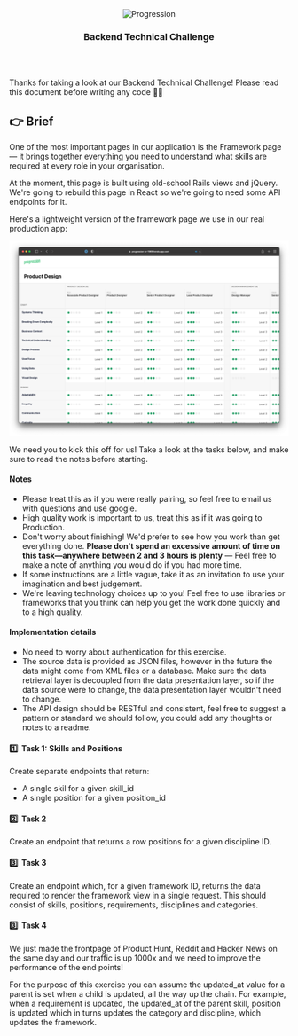 <br />
<br />
<p align="center">
  <img src="https://cdn.progressionapp.com/cdn-assets/new-progression-logo.svg" alt="Progression" width="180" />
<h3 align="center">Backend Technical Challenge</h3>
<br />
<br />
</p>

Thanks for taking a look at our Backend Technical Challenge! Please read this document before writing any code 🧑‍💻

## 👉 Brief

One of the most important pages in our application is the Framework page — it brings together everything you need to
understand what skills are required at every role in your organisation.

At the moment, this page is built using old-school Rails views and jQuery. We're going to rebuild this page in React so we're going to need some API endpoints for it.

Here's a lightweight version of the framework page we use in our real production app:

<p align="center">
  <img src="../assets/framework.png" width="600px" alt="Framework preview" />
</p>

We need you to kick this off for us! Take a look at the tasks below, and make sure to read the notes before starting.

#### Notes

- Please treat this as if you were really pairing, so feel free to email us with questions and use google.
- High quality work is important to us, treat this as if it was going to Production.
- Don't worry about finishing! We'd prefer to see how you work than get everything done. **Please don't spend an excessive amount of time on this task—anywhere between 2 and 3 hours is plenty**
— Feel free to make a note of anything you would do if you had more time.
- If some instructions are a little vague, take it as an invitation to use your imagination and best judgement.
- We're leaving technology choices up to you! Feel free to use libraries or frameworks that you think can help you get the work done quickly and to a high quality.


#### Implementation details

- No need to worry about authentication for this exercise.
- The source data is provided as JSON files, however in the future the data might come from XML files or a database. Make sure the data retrieval layer is decoupled from the data presentation layer, so if the data source were to change, the data presentation layer wouldn't need to change.
- The API design should be RESTful and consistent, feel free to suggest a pattern or standard we should follow, you could add any thoughts or notes to a readme.


#### 1️⃣ &nbsp;Task 1: Skills and Positions
Create separate endpoints that return:

- A single skil for a given skill_id
- A single position for a given position_id

#### 2️⃣ &nbsp;Task 2
Create an endpoint that returns a row positions for a given discipline ID.

#### 3️⃣ &nbsp;Task 3
Create an endpoint which, for a given framework ID, returns the data required to render the framework view in a single request. This should consist of skills, positions, requirements, disciplines and categories.

#### 3️⃣ &nbsp;Task 4
We just made the frontpage of Product Hunt, Reddit and Hacker News on the same day and our traffic is up 1000x and we need to improve the performance of the end points!

For the purpose of this exercise you can assume the updated_at value for a parent is set when a child is updated, all the way up the chain. For example, when a requirement is updated, the updated_at of the parent skill, position is updated which in turns updates the category and discipline, which updates the framework.
